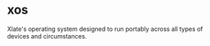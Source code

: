 # xos
Xlate's operating system designed to run portably across all types of devices and circumstances.